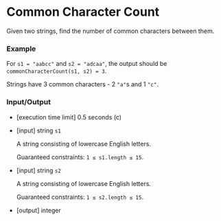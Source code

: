 # Common Character Count

Given two strings, find the number of common characters between them.

### Example

For `s1 = "aabcc"` and `s2 = "adcaa"`, the output should be
`commonCharacterCount(s1, s2) = 3`.

Strings have 3 common characters - 2 `"a"`s and 1 `"c"`.

### Input/Output

* \[execution time limit\] 0.5 seconds (c)

* \[input\] string `s1`

  A string consisting of lowercase English letters.

  Guaranteed constraints:
  `1 ≤ s1.length ≤ 15`.

* \[input\] string `s2`

  A string consisting of lowercase English letters.

  Guaranteed constraints:
  `1 ≤ s2.length ≤ 15`.

* \[output\] integer
